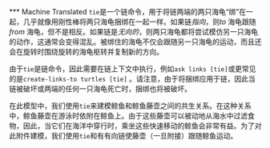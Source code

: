 ﻿*** Machine Translated
`tie`是一个链命令，用于将链两端的两只海龟“绑”在一起，几乎就像用刚性棒将两只海龟捆绑在一起一样。如果链*指向*，则*to* 海龟跟随*from* 海龟，但不是相反。如果链是*无向的*，则两只海龟都将尝试模仿另一只海龟的动作，这通常会变得混乱。被绑住的海龟不仅会跟随另一只海龟的运动，而且还会在旋转时围绕旋转的海龟枢转并复制新的方向。

由于`tie`是链命令，因此需要在链上下文中执行，例如`ask links [tie]`或更常见的是`create-links-to turtles [tie]` 。请注意，由于将捆绑应用于链，因此当链被破坏或两端的任何一只海龟死亡时，捆绑也将被破坏。

在此模型中，我们使用`tie`来建模鲸鱼和鲸鱼藤壶之间的共生关系。在这种关系中，鲸鱼藤壶在游泳时依附在鲸鱼上。由于这些藤壶可以被动地从海水中过滤食物，因此，当它们在海洋中穿行时，乘坐这些快速移动的鲸鱼会非常有益。为了对此附件建模，我们使用`tie`和有有向链使藤壶（一旦附接）跟随鲸鱼运动。